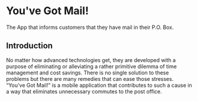 You've Got Mail!
==================================

The App that informs customers that they have mail in their P.O. Box.

Introduction
------------


No matter how advanced technologies get, they are developed with a purpose of eliminating or alleviating a rather primitive dilemma 
of time management and cost savings.  There is no single solution to these problems but there are many remedies that can ease those
stresses.  “You’ve Got Mail!” is a mobile application that contributes to such a cause in a way that eliminates unnecessary commutes
to the post office.  
